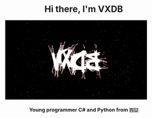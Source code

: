 <h1 align="center">Hi there, I'm VXDB</h1> 
<img align="center" src="https://github.com/vertexDB/vertexDB/blob/main/name.png" height="256"/>
<h3 align="center">Young programmer C# and Python from 🇷🇺</h3>
